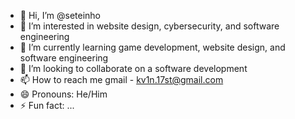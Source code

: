 - 👋 Hi, I’m @seteinho
- 👀 I’m interested in website design, cybersecurity, and software engineering
- 🌱 I’m currently learning game development, website design, and software engineering
- 💞️ I’m looking to collaborate on a software development
- 📫 How to reach me gmail - kv1n.17st@gmail.com
- 😄 Pronouns: He/Him
- ⚡ Fun fact: ...

<!---
seteinho/seteinho is a ✨ special ✨ repository because its `README.md` (this file) appears on your GitHub profile.
You can click the Preview link to take a look at your changes.
--->
